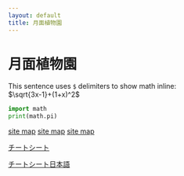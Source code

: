 ```yaml
---
layout: default
title: 月面植物園
---
```


# 月面植物園
This sentence uses `$` delimiters to show math inline:  
$\sqrt{3x-1}+(1+x)^2$

~~~python
import math
print(math.pi)
~~~
[site map](./1.html)
[site map](./1)
[site map](1)

[チートシート](https://github.com/pages-themes/leap-day/blob/master/index.md)

[チートシート日本語](https://gist.github.com/mignonstyle/083c9e1651d7734f84c99b8cf49d57fa)


